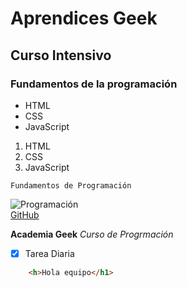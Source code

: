 # Aprendices Geek
## Curso Intensivo
### Fundamentos de la programación

- HTML
- CSS
- JavaScript

1. HTML
2. CSS
3. JavaScript

~~~
Fundamentos de Programación
~~~

![Programación](https://res.cloudinary.com/javierc041014/image/upload/v1634242111/coding-1841550_1920_i5o29a.jpg)<br>
[GitHub](https://github.com/)

**Academia Geek**
_Curso de Progrmación_

- [x] Tarea Diaria

```html
    <h>Hola equipo</h1>
```

